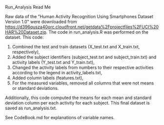 Run_Analysis Read Me

Raw data of the "Human Activity Recognition Using Smartphones Dataset Version 1.0" were downloaded from https://d396qusza40orc.cloudfront.net/getdata%2Fprojectfiles%2FUCI%20HAR%20Dataset.zip. The code in run_analysis.R was performed on the dataset. This code:
1) Combined the test and train datasets (X_test.txt and X_train.txt, respectively),
2) Added the subject identifiers (subject_test.txt and subject_train.txt) and activity labels (Y_test.txt and Y_train.txt),
3) Changed the activity labels from numbers to their respective activities according to the legend in activity_labels.txt,
4) Added column labels (features.txt),
5) For the measured variables, removed all columns that were not means or standard deviations.

Additionally, this code computed the means for each mean and standard deviation column per each activity for each subject. This final dataset is saved as run_analysis.txt.

See CodeBook.md for explanations of variable names.
